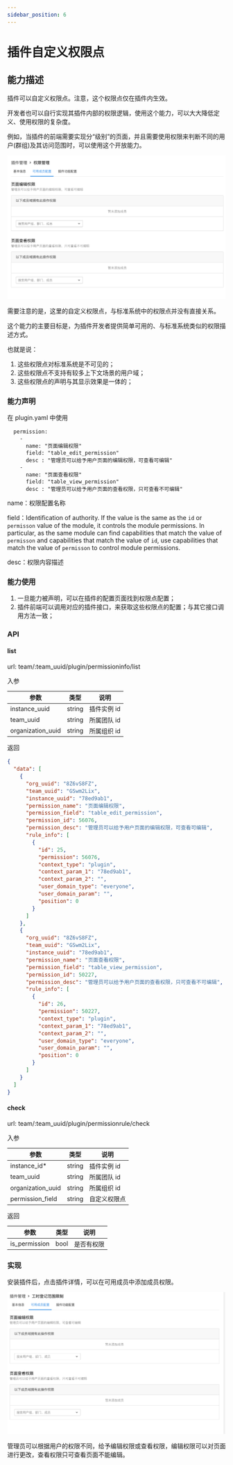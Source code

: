 ```yaml
---
sidebar_position: 6
---
```


# 插件自定义权限点

## 能力描述

插件可以自定义权限点。注意，这个权限点仅在插件内生效。

开发者也可以自行实现其插件内部的权限逻辑，使用这个能力，可以大大降低定义、使用权限的复杂度。

例如，当插件的前端需要实现分“级别”的页面，并且需要使用权限来判断不同的用户(群组)及其访问范围时，可以使用这个开放能力。

![image](index1.jpg)

需要注意的是，这里的自定义权限点，与标准系统中的权限点并没有直接关系。

这个能力的主要目标是，为插件开发者提供简单可用的、与标准系统类似的权限描述方式。

也就是说：

1. 这些权限点对标准系统是不可见的；
2. 这些权限点不支持有较多上下文场景的用户域；
3. 这些权限点的声明与其显示效果是一体的；

### 能力声明

在 plugin.yaml 中使用

```Plain Text
  permission:
    -
      name: "页面编辑权限"
      field: "table_edit_permission"
      desc : "管理员可以给予用户页面的编辑权限，可查看可编辑"
    -
      name: "页面查看权限"
      field: "table_view_permission"
      desc : "管理员可以给予用户页面的查看权限，只可查看不可编辑"
```

name：权限配置名称

field：Identification of authority. If the value is the same as the `id` or `permisson` value of the module, it controls the module permissions. In particular, as the same module can find capabilities that match the value of `permisson` and capabilities that match the value of `id`, use capabilities that match the value of `permisson` to control module permissions.

desc：权限内容描述

### 能力使用

1. 一旦能力被声明，可以在插件的配置页面找到权限点配置；
2. 插件前端可以调用对应的插件接口，来获取这些权限点的配置；与其它接口调用方法一致；

### API

#### list

url: team/:team_uuid/plugin/permissioninfo/list

入参

| 参数              | 类型   | 说明        |
| ----------------- | ------ | ----------- |
| instance_uuid     | string | 插件实例 id |
| team_uuid         | string | 所属团队 id |
| organization_uuid | string | 所属组织 id |

返回

```json
{
  "data": [
    {
      "org_uuid": "8Z6vS8FZ",
      "team_uuid": "GSwm2Lix",
      "instance_uuid": "78ed9ab1",
      "permission_name": "页面编辑权限",
      "permission_field": "table_edit_permission",
      "permission_id": 56076,
      "permission_desc": "管理员可以给予用户页面的编辑权限，可查看可编辑",
      "rule_info": [
        {
          "id": 25,
          "permission": 56076,
          "context_type": "plugin",
          "context_param_1": "78ed9ab1",
          "context_param_2": "",
          "user_domain_type": "everyone",
          "user_domain_param": "",
          "position": 0
        }
      ]
    },
    {
      "org_uuid": "8Z6vS8FZ",
      "team_uuid": "GSwm2Lix",
      "instance_uuid": "78ed9ab1",
      "permission_name": "页面查看权限",
      "permission_field": "table_view_permission",
      "permission_id": 50227,
      "permission_desc": "管理员可以给予用户页面的查看权限，只可查看不可编辑",
      "rule_info": [
        {
          "id": 26,
          "permission": 50227,
          "context_type": "plugin",
          "context_param_1": "78ed9ab1",
          "context_param_2": "",
          "user_domain_type": "everyone",
          "user_domain_param": "",
          "position": 0
        }
      ]
    }
  ]
}
```

#### check

url: team/:team_uuid/plugin/permissionrule/check

入参

| 参数              | 类型   | 说明         |
| ----------------- | ------ | ------------ |
| instance_id\*     | string | 插件实例 id  |
| team_uuid         | string | 所属团队 id  |
| organization_uuid | string | 所属组织 id  |
| permission_field  | string | 自定义权限点 |

返回

| 参数          | 类型 | 说明       |
| ------------- | ---- | ---------- |
| is_permission | bool | 是否有权限 |

### 实现

安装插件后，点击插件详情，可以在可用成员中添加成员权限。

![image](index2.jpg)

管理员可以根据用户的权限不同，给予编辑权限或查看权限，编辑权限可以对页面进行更改，查看权限只可查看页面不能编辑。

####
